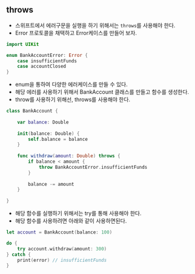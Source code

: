 ## throws 
- 스위프트에서 에러구문을 실행을 하기 위해서는 ```throws```를 사용해야 한다.
- Error 프로토콜을 채택하고 Error케이스를 만들어 보자.

```swift
import UIKit

enum BankAccountError: Error {
    case insufficientFunds
    case accountClosed
}
```
- enum을 통하여 다양한 에러케이스를 만들 수 있다.
- 해당 에러를 사용하기 위해서 BankAccount 클래스를 만들고 함수를 생성한다.
- throw를 사용하기 위해선, throws를 사용해야 한다.

```swift
class BankAccount {
    
    var balance: Double
    
    init(balance: Double) {
        self.balance = balance
    }
    
    func withdraw(amount: Double) throws {
        if balance < amount {
            throw BankAccountError.insufficientFunds
        }
        
        balance -= amount
    }
    
}
```
- 해당 함수를 실행하기 위해서는 try를 통해 사용해야 한다.
- 해당 함수를 사용하려면 아래와 같이 사용하면된다.
```swift
let account = BankAccount(balance: 100)

do {
    try account.withdraw(amount: 300)
} catch {
    print(error) // insufficientFunds
}
```
 
